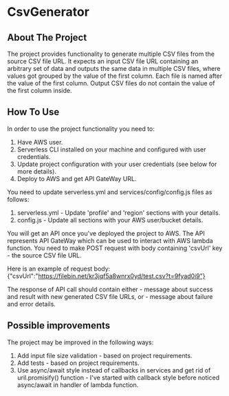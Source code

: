 # CsvGenerator
## About The Project
The project provides functionality to generate multiple CSV files from the source CSV file URL. It expects an input CSV file URL containing an arbitrary set of data and outputs the same data in multiple CSV files, where values got grouped by the value of the first column. Each file is named after the value of the first column. Output CSV files do not contain the value of the first column inside.

## How To Use
In order to use the project functionality you need to:
1. Have AWS user.
2. Serverless CLI installed on your machine and configured with user credentials.
3. Update project configuration with your user credentials (see below for more details).
4. Deploy to AWS and get API GateWay URL.

You need to update serverless.yml and services/config/config.js files as follows:
1. serverless.yml - Update 'profile' and 'region' sections with your details.
2. config.js - Update all sections with your AWS user/bucket details.

You will get an API once you've deployed the project to AWS. The API represents API GateWay which can be used to interact with AWS lambda function. You need to make POST request with body containing 'csvUrl' key - the source CSV file URL.

Here is an example of request body:
{"csvUrl":"https://filebin.net/kr3jqf5a8wnrx0yd/test.csv?t=9fyad0i9"}

The response of API call should contain either - message about success and result with new generated CSV file URLs, or - message about failure and error details.

## Possible improvements
The project may be improved in the following ways:
1. Add input file size validation - based on project requirements.
2. Add tests - based on project requirements.
3. Use async/await style instead of callbacks in services and get rid of uril.promisify() function - I've started with callback style before noticed async/await in handler of lambda function. 
